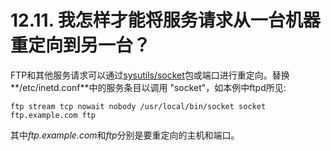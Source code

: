# 12.11. 我怎样才能将服务请求从一台机器重定向到另一台？

FTP和其他服务请求可以通过[sysutils/socket](https://cgit.freebsd.org/ports/tree/sysutils/socket/pkg-descr)包或端口进行重定向。替换**/etc/inetd.conf**中的服务条目以调用 "socket"，如本例中ftpd所见:

```
ftp stream tcp nowait nobody /usr/local/bin/socket socket ftp.example.com ftp
```

其中*ftp.example.com*和*ftp*分别是要重定向的主机和端口。
